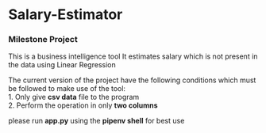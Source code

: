# Salary-Estimator
### Milestone Project

This is a business intelligence tool
It estimates salary which is not present in the data using Linear Regression

The current version of the project have the following conditions which must be followed to make use of the tool:
<br>
	1. Only give **csv data** file to the program
	<br>
	2. Perform the operation in only **two columns**

please run **app.py** using the **pipenv shell** for best use
<br>
